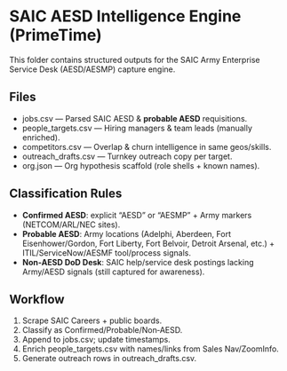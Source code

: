 ﻿# SAIC AESD Intelligence Engine (PrimeTime)

This folder contains structured outputs for the SAIC Army Enterprise Service Desk (AESD/AESMP) capture engine.

## Files
- jobs.csv — Parsed SAIC AESD & **probable AESD** requisitions.
- people_targets.csv — Hiring managers & team leads (manually enriched).
- competitors.csv — Overlap & churn intelligence in same geos/skills.
- outreach_drafts.csv — Turnkey outreach copy per target.
- org.json — Org hypothesis scaffold (role shells + known names).

## Classification Rules
- **Confirmed AESD**: explicit “AESD” or “AESMP” + Army markers (NETCOM/ARL/NEC sites).
- **Probable AESD**: Army locations (Adelphi, Aberdeen, Fort Eisenhower/Gordon, Fort Liberty, Fort Belvoir, Detroit Arsenal, etc.) + ITIL/ServiceNow/AESMF tool/process signals.
- **Non‑AESD DoD Desk**: SAIC help/service desk postings lacking Army/AESD signals (still captured for awareness).

## Workflow
1. Scrape SAIC Careers + public boards.
2. Classify as Confirmed/Probable/Non‑AESD.
3. Append to jobs.csv; update timestamps.
4. Enrich people_targets.csv with names/links from Sales Nav/ZoomInfo.
5. Generate outreach rows in outreach_drafts.csv.